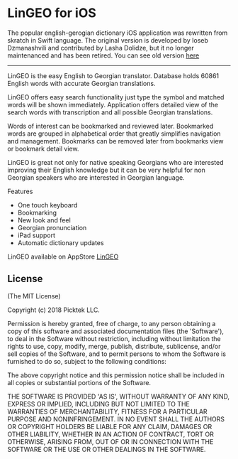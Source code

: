 
# LinGEO for iOS
The popular english-gerogian dictionary iOS application was rewritten from skratch in Swift language. The original version is developed by Ioseb Dzmanashvili and contributed by Lasha Dolidze, but it no longer maintenanced and has been retired. You can see old version [here](https://github.com/ioseb/LinGEO)

---

LinGEO is the easy English to Georgian translator. 
Database holds 60861 English words with accurate Georgian translations. 

LinGEO offers easy search functionality just type the symbol and matched words will be shown immediately. 
Application offers detailed view of the search words with transcription and all possible Georgian translations. 

Words of interest can be bookmarked and reviewed later. Bookmarked words are grouped in alphabetical order that greatly simplifies navigation and management. 
Bookmarks can be removed later from bookmarks view or bookmark detail view. 

LinGEO is great not only for native speaking Georgians who are interested improving their English knowledge but it can be very helpful for non Georgian speakers who are interested in Georgian language. 

Features 
- One touch keyboard 
- Bookmarking
- New look and feel 
- Georgian pronunciation 
- iPad support 
- Automatic dictionary updates

LinGEO available on AppStore [LinGEO](http://itunes.apple.com/us/app/lingeo/id331555944?mt=8)


## License 

(The MIT License)

Copyright (c) 2018 Picktek LLC.

Permission is hereby granted, free of charge, to any person obtaining
a copy of this software and associated documentation files (the
'Software'), to deal in the Software without restriction, including
without limitation the rights to use, copy, modify, merge, publish,
distribute, sublicense, and/or sell copies of the Software, and to
permit persons to whom the Software is furnished to do so, subject to
the following conditions:

The above copyright notice and this permission notice shall be
included in all copies or substantial portions of the Software.

THE SOFTWARE IS PROVIDED 'AS IS', WITHOUT WARRANTY OF ANY KIND,
EXPRESS OR IMPLIED, INCLUDING BUT NOT LIMITED TO THE WARRANTIES OF
MERCHANTABILITY, FITNESS FOR A PARTICULAR PURPOSE AND NONINFRINGEMENT.
IN NO EVENT SHALL THE AUTHORS OR COPYRIGHT HOLDERS BE LIABLE FOR ANY
CLAIM, DAMAGES OR OTHER LIABILITY, WHETHER IN AN ACTION OF CONTRACT,
TORT OR OTHERWISE, ARISING FROM, OUT OF OR IN CONNECTION WITH THE
SOFTWARE OR THE USE OR OTHER DEALINGS IN THE SOFTWARE.

